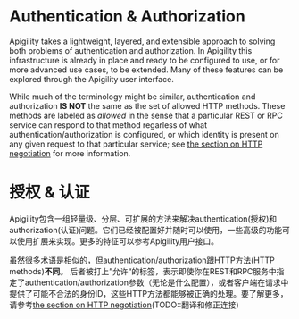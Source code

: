 Authentication & Authorization
==============================

Apigility takes a lightweight, layered, and extensible approach to solving both problems of 
authentication and authorization.  In Apigility this infrastructure is already in place and ready to be 
configured to use, or for more advanced use cases, to be extended.  Many of these features can be 
explored through the Apigility user interface.

While much of the terminology might be similar, authentication and authorization **IS NOT** the same 
as the set of allowed HTTP methods.  These methods are labeled as _allowed_ in the sense that a particular 
REST or RPC service can respond to that method regarless of what authentication/authorization is 
configured, or which identity is present on any given request to that particular service; see [the section on HTTP negotiation](/api-primer/http-negotiation.md) for more information.


授权 & 认证
==============================
Apigility包含一组轻量级、分层、可扩展的方法来解决authentication(授权)和authorization(认证)问题。它们已经被配置好并随时可以使用，一些高级的功能可以使用扩展来实现。更多的特征可以参考Apigility用户接口。

虽然很多术语是相似的，但authentication/authorization跟HTTP方法(HTTP methods)**不同**。 后者被打上”允许“的标签，表示即使你在REST和RPC服务中指定了authentication/authorization参数（无论是什么配置），或者客户端在请求中提供了可能不合法的身份ID，这些HTTP方法都能够被正确的处理。要了解更多，请参考[the section on HTTP negotiation](/api-primer/http-negotiation.md)(TODO::翻译和修正连接)
